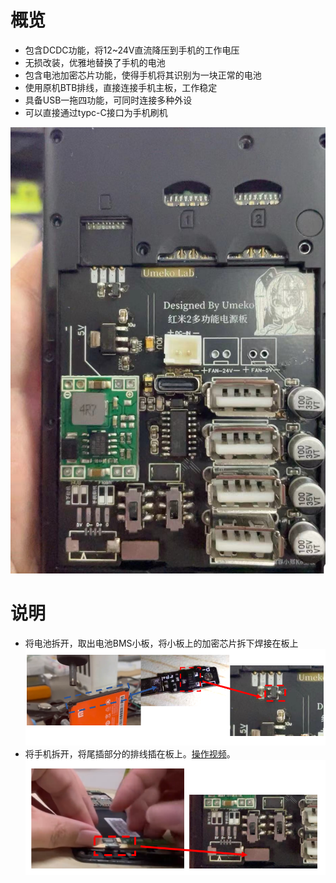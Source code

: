 # 概览

- 包含DCDC功能，将12~24V直流降压到手机的工作电压
- 无损改装，优雅地替换了手机的电池
- 包含电池加密芯片功能，使得手机将其识别为一块正常的电池
- 使用原机BTB排线，直接连接手机主板，工作稳定
- 具备USB一拖四功能，可同时连接多种外设
- 可以直接通过typc-C接口为手机刷机

![wt88047](./PCB_wt88047.jpg)

# 说明

- 将电池拆开，取出电池BMS小板，将小板上的加密芯片拆下焊接在板上
![BAT](./bat.png)
- 将手机拆开，将尾插部分的排线插在板上。[操作视频](https://www.bilibili.com/video/BV1nw411175i/)。
![btb](./btb.png)